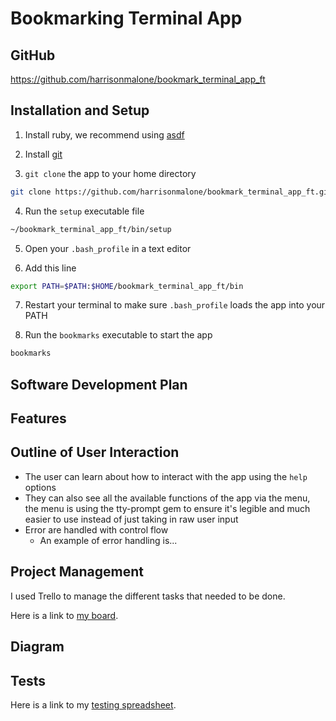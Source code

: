 # Bookmarking Terminal App

## GitHub

https://github.com/harrisonmalone/bookmark_terminal_app_ft

## Installation and Setup

1. Install ruby, we recommend using [asdf](https://asdf-vm.com/)

2. Install [git](https://git-scm.com/downloads)

3. `git clone` the app to your home directory

```bash
git clone https://github.com/harrisonmalone/bookmark_terminal_app_ft.git ~/bookmark_terminal_app_ft
```

4. Run the `setup` executable file

```bash
~/bookmark_terminal_app_ft/bin/setup
```

5. Open your `.bash_profile` in a text editor

6. Add this line

```bash
export PATH=$PATH:$HOME/bookmark_terminal_app_ft/bin
```

7. Restart your terminal to make sure `.bash_profile` loads the app into your PATH

8. Run the `bookmarks` executable to start the app

```bash
bookmarks
```

## Software Development Plan

## Features

## Outline of User Interaction

- The user can learn about how to interact with the app using the `help` options
- They can also see all the available functions of the app via the menu, the menu is using the tty-prompt gem to ensure it's legible and much easier to use instead of just taking in raw user input
- Error are handled with control flow
  - An example of error handling is...

## Project Management

I used Trello to manage the different tasks that needed to be done.

Here is a link to [my board](https://trello.com/b/N6jfOBNf/bookmarks-app-fast-track).

## Diagram

## Tests

Here is a link to my [testing spreadsheet]().